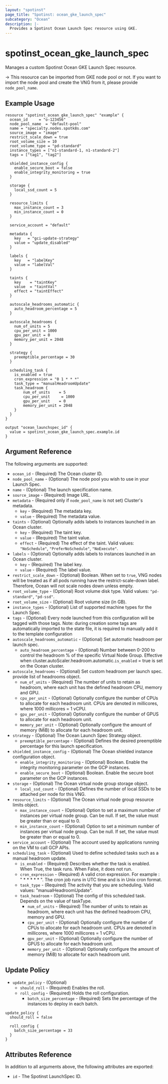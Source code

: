 ```yaml
---
layout: "spotinst"
page_title: "Spotinst: ocean_gke_launch_spec"
subcategory: "Ocean"
description: |-
  Provides a Spotinst Ocean Launch Spec resource using GKE.
---
```


# spotinst\_ocean\_gke\_launch\_spec

Manages a custom Spotinst Ocean GKE Launch Spec resource.

-> This resource can be imported from GKE node pool or not. If you want to import the node pool and create the VNG from it, please provide `node_pool_name`.

## Example Usage

```hcl
resource "spotinst_ocean_gke_launch_spec" "example" {
  ocean_id     = "o-123456"
  node_pool_name  = "default-pool"
  name = "specialty.nodes.spotk8s.com"
  source_image = "image"
  restrict_scale_down = true
  root_volume_size = 10
  root_volume_type = "pd-standard"
  instance_types = ["n1-standard-1, n1-standard-2"]
  tags = ["tag1", "tag2"]
  
  shielded_instance_config {
    enable_secure_boot = false
    enable_integrity_monitoring = true
  }

  storage {
    local_ssd_count = 5
  }

  resource_limits {
    max_instance_count = 3
    min_instance_count = 0
  }
  
  service_account = "default"

  metadata {
    key   = "gci-update-strategy"
    value = "update_disabled"
  }
  
  labels {
    key   = "labelKey"
    value = "labelVal"
  }
  
  taints {
    key    = "taintKey"
    value  = "taintVal"
    effect = "taintEffect"
  }
  
  autoscale_headrooms_automatic {
    auto_headroom_percentage = 5
  }
  
  autoscale_headrooms {
    num_of_units = 5
    cpu_per_unit = 1000
    gpu_per_unit = 0
    memory_per_unit = 2048
  }

  strategy {
    preemptible_percentage = 30
  }
  
  scheduling_task {
    is_enabled = true
    cron_expression = "0 1 * * *"
    task_type = "manualHeadroomUpdate"
    task_headroom {
        num_of_units    = 5
        cpu_per_unit     = 1000
        gpu_per_unit    = 0
        memory_per_unit = 2048
    }
  }
}
```
```
output "ocean_launchspec_id" {
  value = spotinst_ocean_gke_launch_spec.example.id
}
```

## Argument Reference

The following arguments are supported:

* `ocean_id` - (Required) The Ocean cluster ID.
* `node_pool_name` - (Optional) The node pool you wish to use in your Launch Spec.
* `name` - (Optional) The launch specification name.
* `source_image` - (Required) Image URL.
* `metadata` - (Required only if `node_pool_name` is not set) Cluster's metadata.
    * `key` - (Required) The metadata key.
    * `value` - (Required) The metadata value.
* `taints` - (Optional) Optionally adds labels to instances launched in an Ocean cluster.
    * `key` - (Required) The taint key.
    * `value` - (Required) The taint value.
    * `effect` - (Required) The effect of the taint. Valid values: `"NoSchedule"`, `"PreferNoSchedule"`, `"NoExecute"`.
* `labels` - (Optional) Optionally adds labels to instances launched in an Ocean cluster.
    * `key` - (Required) The label key.
    * `value` - (Required) The label value.
* `restrict_scale_down` - (Optional) Boolean. When set to `true`, VNG nodes will be treated as if all pods running have the restrict-scale-down label. Therefore, Ocean will not scale nodes down unless empty.
* `root_volume_type` - (Optional) Root volume disk type. Valid values: `"pd-standard"`, `"pd-ssd"`.
* `root_volume_size` - (Optional) Root volume size (in GB).
* `instance_types` - (Optional) List of supported machine types for the Launch Spec.
* `tags` - (Optional) Every node launched from this configuration will be tagged with those tags. Note: during creation some tags are automatically imported to the state file, it is required to manually add it to the template configuration
* `autoscale_headrooms_automatic` - (Optional) Set automatic headroom per launch spec.
  * `auto_headroom_percentage` - (Optional) Number between 0-200 to control the headroom % of the specific Virtual Node Group. Effective when cluster.autoScaler.headroom.automatic.`is_enabled` = true is set on the Ocean cluster.
* `autoscale_headrooms` - (Optional) Set custom headroom per launch spec. provide list of headrooms object.
    * `num_of_units` - (Required) The number of units to retain as headroom, where each unit has the defined headroom CPU, memory and GPU.
    * `cpu_per_unit` - (Optional) Optionally configure the number of CPUs to allocate for each headroom unit. CPUs are denoted in millicores, where 1000 millicores = 1 vCPU.
    * `gpu_per_unit` - (Optional) Optionally configure the number of GPUS to allocate for each headroom unit.
    * `memory_per_unit` - (Optional) Optionally configure the amount of memory (MiB) to allocate for each headroom unit.
* `strategy` - (Optional) The Ocean Launch Spec Strategy object.
    * `preemptible_percentage` - (Optional) Defines the desired preemptible percentage for this launch specification.
* `shielded_instance_config` - (Optional) The Ocean shielded instance configuration object.
  * `enable_integrity_monitoring` - (Optional) Boolean. Enable the integrity monitoring parameter on the GCP instances.
  * `enable_secure_boot` - (Optional) Boolean. Enable the secure boot parameter on the GCP instances.
* `storage` - (Optional) The Ocean virtual node group storage object.
  * `local_ssd_count` - (Optional) Defines the number of local SSDs to be attached per node for this VNG.
* `resource_limits` - (Optional) The Ocean virtual node group resource limits object.
  * `max_instance_count` - (Optional) Option to set a maximum number of instances per virtual node group. Can be null. If set, the value must be greater than or equal to 0.
  * `min_instance_count` - (Optional) Option to set a minimum number of instances per virtual node group. Can be null. If set, the value must be greater than or equal to 0.
* `service_account` - (Optional) The account used by applications running on the VM to call GCP APIs.
* `scheduling_task` - (Optional) Used to define scheduled tasks such as a manual headroom update.
  * `is_enabled` - (Required) Describes whether the task is enabled. When True, the task runs. When False, it does not run.
  * `cron_expression` - (Required) A valid cron expression. For example : " * * * * * ". The cron job runs in UTC time and is in Unix cron format.
  * `task_type` - (Required) The activity that you are scheduling. Valid values: "manualHeadroomUpdate".
  * `task_headroom` - (Optional) The config of this scheduled task. Depends on the value of taskType.
    * `num_of_units` - (Required) The number of units to retain as headroom, where each unit has the defined headroom CPU, memory and GPU.
    * `cpu_per_unit` - (Optional) Optionally configure the number of CPUs to allocate for each headroom unit. CPUs are denoted in millicores, where 1000 millicores = 1 vCPU.
    * `gpu_per_unit` - (Optional) Optionally configure the number of GPUS to allocate for each headroom unit.
    * `memory_per_unit` - (Optional) Optionally configure the amount of memory (MiB) to allocate for each headroom unit.

<a id="update-policy"></a>
## Update Policy

* `update_policy` - (Optional)
  * `should_roll` - (Required) Enables the roll.
  * `roll_config` - (Required) Holds the roll configuration.
    * `batch_size_percentage` - (Required) Sets the percentage of the instances to deploy in each batch.

```hcl
update_policy {
  should_roll = false

  roll_config {
    batch_size_percentage = 33
  }
}
```

## Attributes Reference

In addition to all arguments above, the following attributes are exported:
* `id` - The Spotinst LaunchSpec ID.
